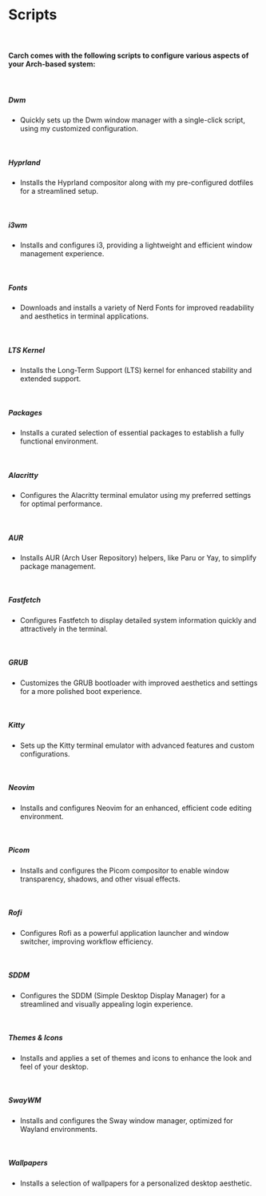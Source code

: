 # Scripts


<br>

#### Carch comes with the following scripts to configure various aspects of your Arch-based system:
<br>

##### Dwm
- Quickly sets up the Dwm window manager with a single-click script, using my customized configuration.

<br>


##### Hyprland
- Installs the Hyprland compositor along with my pre-configured dotfiles for a streamlined setup.

<br>

##### i3wm
- Installs and configures i3, providing a lightweight and efficient window management experience.

<br>

##### Fonts
- Downloads and installs a variety of Nerd Fonts for improved readability and aesthetics in terminal applications.

<br>

##### LTS Kernel
- Installs the Long-Term Support (LTS) kernel for enhanced stability and extended support.

<br>

##### Packages
- Installs a curated selection of essential packages to establish a fully functional environment.

<br>

##### Alacritty
- Configures the Alacritty terminal emulator using my preferred settings for optimal performance.

<br>

##### AUR
- Installs AUR (Arch User Repository) helpers, like Paru or Yay, to simplify package management.

<br>

##### Fastfetch
- Configures Fastfetch to display detailed system information quickly and attractively in the terminal.

<br>

##### GRUB
- Customizes the GRUB bootloader with improved aesthetics and settings for a more polished boot experience.

<br>

##### Kitty
- Sets up the Kitty terminal emulator with advanced features and custom configurations.

<br>

##### Neovim
- Installs and configures Neovim for an enhanced, efficient code editing environment.

<br>

##### Picom
- Installs and configures the Picom compositor to enable window transparency, shadows, and other visual effects.

<br>

##### Rofi
- Configures Rofi as a powerful application launcher and window switcher, improving workflow efficiency.

<br>

##### SDDM
- Configures the SDDM (Simple Desktop Display Manager) for a streamlined and visually appealing login experience.

<br>

##### Themes & Icons
- Installs and applies a set of themes and icons to enhance the look and feel of your desktop.

<br>

##### SwayWM
- Installs and configures the Sway window manager, optimized for Wayland environments.

<br>

##### Wallpapers
- Installs a selection of wallpapers for a personalized desktop aesthetic.
